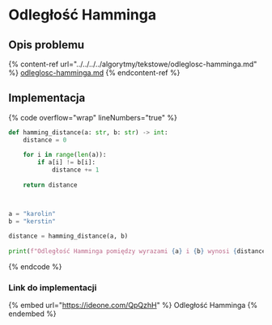 # Odległość Hamminga

## Opis problemu

{% content-ref url="../../../../algorytmy/tekstowe/odleglosc-hamminga.md" %}
[odleglosc-hamminga.md](../../../../algorytmy/tekstowe/odleglosc-hamminga.md)
{% endcontent-ref %}

## Implementacja

{% code overflow="wrap" lineNumbers="true" %}
```python
def hamming_distance(a: str, b: str) -> int:
    distance = 0
    
    for i in range(len(a)):
        if a[i] != b[i]:
            distance += 1
            
    return distance



a = "karolin"
b = "kerstin"
    
distance = hamming_distance(a, b)
    
print(f"Odległość Hamminga pomiędzy wyrazami {a} i {b} wynosi {distance}")
```
{% endcode %}

### Link do implementacji

{% embed url="https://ideone.com/QpQzhH" %}
Odległość Hamminga
{% endembed %}
